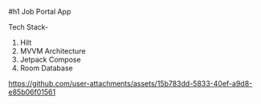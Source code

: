 #h1 Job Portal App

Tech Stack-
1) Hilt
2) MVVM Architecture
3) Jetpack Compose
4) Room Database

https://github.com/user-attachments/assets/15b783dd-5833-40ef-a9d8-e85b06f01561

